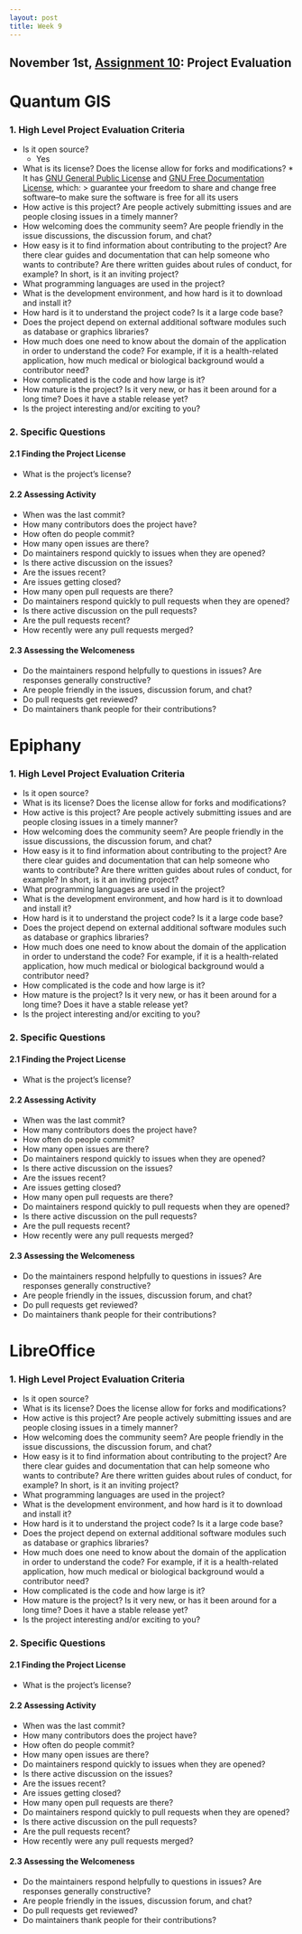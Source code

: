 ```yaml
---
layout: post
title: Week 9
---
```



## November 1st, [Assignment 10](http://www.compsci.hunter.cuny.edu/~sweiss/course_materials/cs_ossd/assignments/assignment_10_project_evaluation.pdf): Project Evaluation

# Quantum GIS

### 1. High Level Project Evaluation Criteria
  * Is it open source?
      * Yes
  * What is its license? Does the license allow for forks and modifications?
        * It has [GNU General Public License](https://docs.qgis.org/2.18/en/docs/user_manual/appendices/appendices.html#gnu-general-public-license) and [GNU Free Documentation License](https://docs.qgis.org/2.18/en/docs/user_manual/appendices/appendices.html#gnu-free-documentation-license), which: 
        > guarantee your freedom to share and change free software–to make sure the software is free for all its users
  * How active is this project? Are people actively submitting issues and are people closing issues in a
timely manner?
  * How welcoming does the community seem? Are people friendly in the issue discussions, the discussion
forum, and chat?
  * How easy is it to find information about contributing to the project? Are there clear guides and
documentation that can help someone who wants to contribute? Are there written guides about rules
of conduct, for example? In short, is it an inviting project?
  * What programming languages are used in the project?
  * What is the development environment, and how hard is it to download and install it?
  * How hard is it to understand the project code? Is it a large code base?
  * Does the project depend on external additional software modules such as database or graphics libraries?
  * How much does one need to know about the domain of the application in order to understand the
code? For example, if it is a health-related application, how much medical or biological background
would a contributor need?
  * How complicated is the code and how large is it?
  * How mature is the project? Is it very new, or has it been around for a long time? Does it have a stable
release yet?
  * Is the project interesting and/or exciting to you?
  
### 2. Specific Questions

#### 2.1 Finding the Project License
  * What is the project’s license?
  
#### 2.2 Assessing Activity
  * When was the last commit?
  * How many contributors does the project have?
  * How often do people commit?
  * How many open issues are there?
  * Do maintainers respond quickly to issues when they are opened?
  * Is there active discussion on the issues?
  * Are the issues recent?
  * Are issues getting closed?
  * How many open pull requests are there?
  * Do maintainers respond quickly to pull requests when they are opened?
  * Is there active discussion on the pull requests?
  * Are the pull requests recent?
  * How recently were any pull requests merged?
  
#### 2.3 Assessing the Welcomeness
  * Do the maintainers respond helpfully to questions in issues? Are responses generally constructive?
  * Are people friendly in the issues, discussion forum, and chat?
  * Do pull requests get reviewed?
  * Do maintainers thank people for their contributions?
 
 
# Epiphany

### 1. High Level Project Evaluation Criteria
  * Is it open source? 
  * What is its license? Does the license allow for forks and modifications?
  * How active is this project? Are people actively submitting issues and are people closing issues in a
timely manner?
  * How welcoming does the community seem? Are people friendly in the issue discussions, the discussion
forum, and chat?
  * How easy is it to find information about contributing to the project? Are there clear guides and
documentation that can help someone who wants to contribute? Are there written guides about rules
of conduct, for example? In short, is it an inviting project?
  * What programming languages are used in the project?
  * What is the development environment, and how hard is it to download and install it?
  * How hard is it to understand the project code? Is it a large code base?
  * Does the project depend on external additional software modules such as database or graphics libraries?
  * How much does one need to know about the domain of the application in order to understand the
code? For example, if it is a health-related application, how much medical or biological background
would a contributor need?
  * How complicated is the code and how large is it?
  * How mature is the project? Is it very new, or has it been around for a long time? Does it have a stable
release yet?
  * Is the project interesting and/or exciting to you?
  
### 2. Specific Questions

#### 2.1 Finding the Project License
  * What is the project’s license?
  
#### 2.2 Assessing Activity
  * When was the last commit?
  * How many contributors does the project have?
  * How often do people commit?
  * How many open issues are there?
  * Do maintainers respond quickly to issues when they are opened?
  * Is there active discussion on the issues?
  * Are the issues recent?
  * Are issues getting closed?
  * How many open pull requests are there?
  * Do maintainers respond quickly to pull requests when they are opened?
  * Is there active discussion on the pull requests?
  * Are the pull requests recent?
  * How recently were any pull requests merged?
  
#### 2.3 Assessing the Welcomeness
  * Do the maintainers respond helpfully to questions in issues? Are responses generally constructive?
  * Are people friendly in the issues, discussion forum, and chat?
  * Do pull requests get reviewed?
  * Do maintainers thank people for their contributions?
 


# LibreOffice

### 1. High Level Project Evaluation Criteria
  * Is it open source? 
  * What is its license? Does the license allow for forks and modifications?
  * How active is this project? Are people actively submitting issues and are people closing issues in a
timely manner?
  * How welcoming does the community seem? Are people friendly in the issue discussions, the discussion
forum, and chat?
  * How easy is it to find information about contributing to the project? Are there clear guides and
documentation that can help someone who wants to contribute? Are there written guides about rules
of conduct, for example? In short, is it an inviting project?
  * What programming languages are used in the project?
  * What is the development environment, and how hard is it to download and install it?
  * How hard is it to understand the project code? Is it a large code base?
  * Does the project depend on external additional software modules such as database or graphics libraries?
  * How much does one need to know about the domain of the application in order to understand the
code? For example, if it is a health-related application, how much medical or biological background
would a contributor need?
  * How complicated is the code and how large is it?
  * How mature is the project? Is it very new, or has it been around for a long time? Does it have a stable
release yet?
  * Is the project interesting and/or exciting to you?
  
### 2. Specific Questions

#### 2.1 Finding the Project License
  * What is the project’s license?
  
#### 2.2 Assessing Activity
  * When was the last commit?
  * How many contributors does the project have?
  * How often do people commit?
  * How many open issues are there?
  * Do maintainers respond quickly to issues when they are opened?
  * Is there active discussion on the issues?
  * Are the issues recent?
  * Are issues getting closed?
  * How many open pull requests are there?
  * Do maintainers respond quickly to pull requests when they are opened?
  * Is there active discussion on the pull requests?
  * Are the pull requests recent?
  * How recently were any pull requests merged?
  
#### 2.3 Assessing the Welcomeness
  * Do the maintainers respond helpfully to questions in issues? Are responses generally constructive?
  * Are people friendly in the issues, discussion forum, and chat?
  * Do pull requests get reviewed?
  * Do maintainers thank people for their contributions?
 
